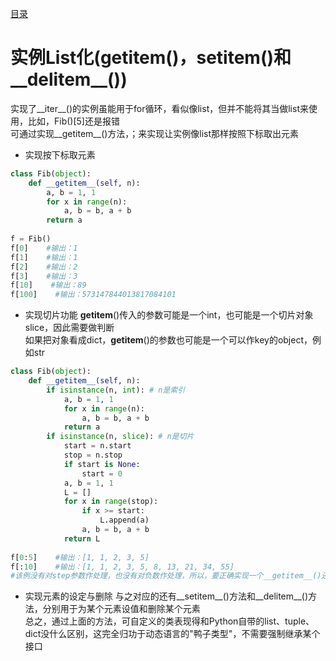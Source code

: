[目录](../目录.md)

# 实例List化(__getitem__()，__setitem__()和__delitem__()) #
实现了__iter__()的实例虽能用于for循环，看似像list，但并不能将其当做list来使用，比如，Fib()[5]还是报错\
可通过实现__getitem__()方法，；来实现让实例像list那样按照下标取出元素

- 实现按下标取元素
```python
class Fib(object):
    def __getitem__(self, n):
        a, b = 1, 1
        for x in range(n):
            a, b = b, a + b
        return a
        
f = Fib()
f[0]    #输出：1
f[1]    #输出：1
f[2]    #输出：2
f[3]    #输出：3
f[10]    #输出：89
f[100]    #输出：573147844013817084101
```

- 实现切片功能
__getitem__()传入的参数可能是一个int，也可能是一个切片对象slice，因此需要做判断\
如果把对象看成dict，__getitem__()的参数也可能是一个可以作key的object，例如str

```python
class Fib(object):
    def __getitem__(self, n):
        if isinstance(n, int): # n是索引
            a, b = 1, 1
            for x in range(n):
                a, b = b, a + b
            return a
        if isinstance(n, slice): # n是切片
            start = n.start
            stop = n.stop
            if start is None:
                start = 0
            a, b = 1, 1
            L = []
            for x in range(stop):
                if x >= start:
                    L.append(a)
                a, b = b, a + b
            return L
        
f[0:5]    #输出：[1, 1, 2, 3, 5]
f[:10]    #输出：[1, 1, 2, 3, 5, 8, 13, 21, 34, 55]
#该例没有对step参数作处理，也没有对负数作处理，所以，要正确实现一个__getitem__()还是有很多工作要做的
```

- 实现元素的设定与删除
与之对应的还有__setitem__()方法和__delitem__()方法，分别用于为某个元素设值和删除某个元素\
总之，通过上面的方法，可自定义的类表现得和Python自带的list、tuple、dict没什么区别，这完全归功于动态语言的"鸭子类型"，不需要强制继承某个接口
